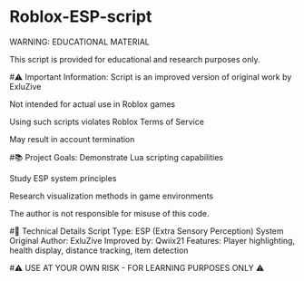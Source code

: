 # Roblox-ESP-script

WARNING: EDUCATIONAL MATERIAL

This script is provided for educational and research purposes only.

#⚠️ Important Information:
Script is an improved version of original work by ExluZive

Not intended for actual use in Roblox games

Using such scripts violates Roblox Terms of Service

May result in account termination

#📚 Project Goals:
Demonstrate Lua scripting capabilities

Study ESP system principles

Research visualization methods in game environments

The author is not responsible for misuse of this code.

#🔧 Technical Details
Script Type: ESP (Extra Sensory Perception) System
Original Author: ExluZive
Improved by: Qwiix21
Features: Player highlighting, health display, distance tracking, item detection


#⚠️ USE AT YOUR OWN RISK - FOR LEARNING PURPOSES ONLY ⚠️
